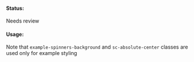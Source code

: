 #### Status:

<p class="status review">Needs review</p>

#### Usage:

Note that `example-spinners-background` and `sc-absolute-center` classes are used only for example styling  
